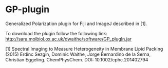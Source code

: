 # GP-plugin
Generalized Polarization plugin for Fiji and ImageJ described in [1]. 

To download the plugin follow the following link:
http://sara.molbiol.ox.ac.uk/dwaithe/software/GP_plugIn.jar



[1] Spectral Imaging to Measure Heterogeneity in Membrane Lipid Packing (2015)
 Erdinc Sezgin, Dominic Waithe, Jorge Bernardino de la Serna, Christian Eggeling. ChemPhysChem.
 DOI: 10.1002/cphc.201402794




